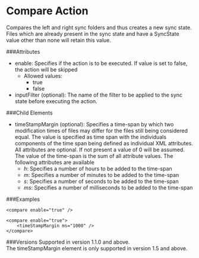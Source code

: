 Compare Action
==============
Compares the left and right sync folders and thus creates a new sync state.
Files which are already present in the sync state and have a SyncState value
other than none will retain this value.


###Attributes
- enable: Specifies if the action is to be executed. If value is set to false,
  the action will be skipped
	- Allowed values:
		- true
		- false
- inputFilter (optional): The name of the filter to be applied to the sync
  state before executing the action.

###Child Elements
- timeStampMargin (optional): Specifies a time-span by which two modification
  times of files may differ for the files still being considered equal.
  The value is specified as time span with the individuals components of the
  time span being defined as individual XML attributes.
  All attributes are optional. If not present a value of 0 will be assumed.
  The value of the time-span is the sum of all attribute values.
  The following attributes are available
  - *h*: Specifies a number of hours to be added to the time-span
  - *m*: Specifies a number of minutes to be added to the time-span
  - *s*: Specifies a number of seconds to be added to the time-span
  - *ms*: Specifies a number of milliseconds to be added to the time-span



###Examples

	<compare enable="true" />

	<compare enable="true">
    	<timeStampMargin ms="1000" />
  	</compare>

###Versions
Supported in version 1.1.0 and above.  
The timeStampMargin element is only supported in version 1.5 and above.
